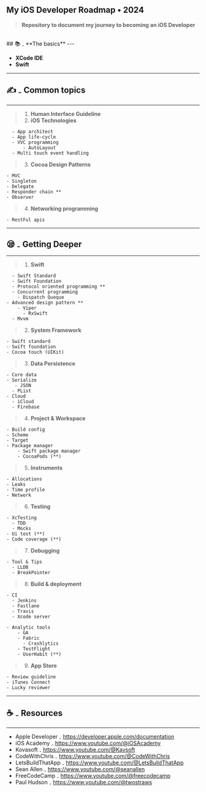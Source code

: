 ## My iOS Developer Roadmap • 2024
>**Repository to document my journey to becoming an iOS Developer**

<br>
## 📚 ₋ **The basics**
---

- **XCode IDE**
- **Swift**

---
## ✍️ ₋ **Common topics**
---

>1. **Human Interface Guideline**
>2. **iOS Technologies**

	  - App architect
	  - App life-cycle
	  - VVC programming
		  - AutoLayout
	  - Multi touch event handling

>3. **Cocoa Design Patterns**

    - MVC
    - Singleton
    - Delegate
    - Responder chain **
    - Observer

>4. **Networking programming**

    - RestFul apis

---
## 😪 ₋ **Getting Deeper**
---

>1. **Swift**

	  - Swift Standard
	  - Swift Foundation
	  - Protocol oriented programming **
	  - Concurrent programming
        - Dispatch Queque
    - Advanced design pattern **
        - Viper
          - RxSwift
      - Mvvm

>2. **System Framework**

    - Swift standard
    - Swift foundation
    - Cocoa touch (UIKit)

>3. **Data Persistence**

    - Core data
    - Serialize
       - JSON
      - PList
    - Cloud
      - iCloud
      - Firebase

>4. **Project & Workspace**

    - Build config
    - Scheme
    - Target
    - Package manager
	    - Swift package manager
	    - CocoaPods (**)

>5. **Instruments**

    - Allocations
    - Leaks
    - Time profile
    - Network

>6. **Testing**

    - XcTesting
      - TDD
      - Mocks
    - Ui test (**)
    - Code coverage (**)

>7. **Debugging**

    - Tool & Tips
      - LLDB
      - BreakPointer

>8. **Build & deployment**

    - CI
      - Jenkins
      - Fastlane
      - Travis
      - Xcode server

    - Analytic tools
	    - GA
	    - Fabric
	      - Crashlytics
	    - TestFlight
	    - UserHabit (**)

>9. **App Store**

    - Review guideline
    - iTunes Connect
    - Lucky reviewer

---
## ☕️ ₋ **Resources**
---
- Apple Developer ₋ https://developer.apple.com/documentation
- iOS Academy ₋ https://www.youtube.com/@iOSAcademy
- Kovasoft ₋ https://www.youtube.com/@Kavsoft
- CodeWithChris ₋ https://www.youtube.com/@CodeWithChris
- LetsBuildThatApp ₋ https://www.youtube.com/@LetsBuildThatApp
- Sean Allen ₋ https://www.youtube.com/@seanallen
- FreeCodeCamp ₋ https://www.youtube.com/@freecodecamp
- Paul Hudson ₋ https://www.youtube.com/@twostraws
